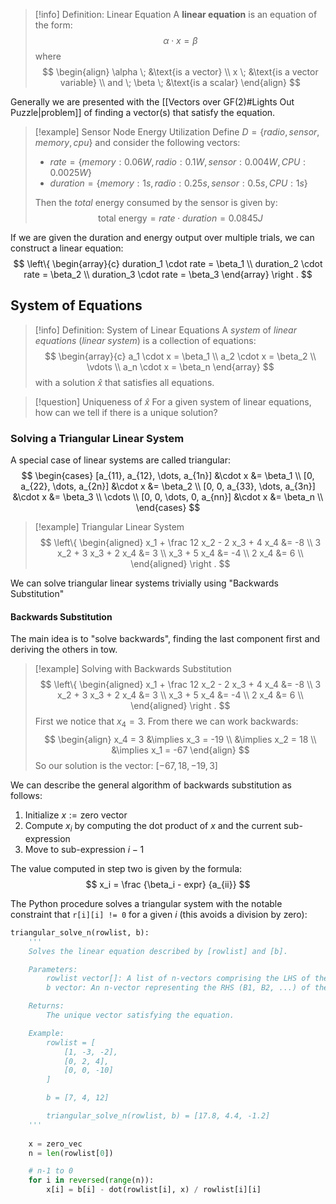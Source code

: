 > [!info] Definition: Linear Equation
> A **linear equation** is an equation of the form:
> $$
> \alpha \cdot x = \beta
> $$
> where
> $$
> \begin{align}
> \alpha \; &\text{is a vector} \\
> x \; &\text{is a vector variable} \\
> and \; \beta \; &\text{is a scalar} 
> \end{align}
> $$

Generally we are presented with the [[Vectors over GF(2)#Lights Out Puzzle|problem]] of finding a vector(s) that satisfy the equation.

>[!example] Sensor Node Energy Utilization
>Define $D = \{radio, sensor, memory, cpu\}$
>and consider the following vectors:
> - $rate = \{memory:0.06W, radio:0.1W, sensor:0.004W, CPU: 0.0025W\}$
> - $duration = \{memory: 1s, radio: 0.25s, sensor:0.5s, CPU: 1s\}$ 
> 
> Then the *total* energy consumed by the sensor is given by:
> $$
> \text{total energy} = rate \cdot duration = 0.0845J
> $$

If we are given the duration and energy output over multiple trials, we can construct a linear equation:
$$
\left\{
\begin{array}{c}
duration_1 \cdot rate = \beta_1 \\
duration_2 \cdot rate = \beta_2 \\
duration_3 \cdot rate = \beta_3
\end{array}
\right .
$$
## System of Equations

>[!info] Definition: System of Linear Equations
>A *system* of *linear equations* (*linear system*) is a collection of equations:
>$$
>\begin{array}{c}
>a_1 \cdot x = \beta_1 \\
>a_2 \cdot x = \beta_2 \\
>\vdots \\
>a_n \cdot x = \beta_n
>\end{array}
>$$
>with a solution $\hat x$ that satisfies all equations.

>[!question] Uniqueness of $\hat x$
>For a given system of linear equations, how can we tell if there is a unique solution?

### Solving a Triangular Linear System

A special case of linear systems are called triangular:
$$
\begin{cases}
[a_{11}, a_{12}, \dots, a_{1n}] &\cdot x &= \beta_1 \\
[0, a_{22}, \dots, a_{2n}] &\cdot x &= \beta_2 \\
[0, 0, a_{33}, \dots, a_{3n}] &\cdot x &= \beta_3 \\
\cdots \\
[0, 0, \dots, 0, a_{nn}] &\cdot x &= \beta_n \\
\end{cases}
$$

>[!example] Triangular Linear System
>$$
>\left\{
>\begin{aligned}
>x_1 + \frac 12 x_2 - 2 x_3 + 4 x_4 &= -8 \\
>3 x_2 + 3 x_3 + 2 x_4 &= 3 \\
>x_3 + 5 x_4 &= -4 \\
>2 x_4 &= 6 \\
>\end{aligned}
>\right .
>$$

We can solve triangular linear systems trivially using "Backwards Substitution"

#### Backwards Substitution

The main idea is to "solve backwards", finding the last component first and deriving the others in tow.

> [!example] Solving with Backwards Substitution
> $$
> \left\{
> \begin{aligned}
> x_1 + \frac 12 x_2 - 2 x_3 + 4 x_4 &= -8 \\
> 3 x_2 + 3 x_3 + 2 x_4 &= 3 \\
> x_3 + 5 x_4 &= -4 \\
> 2 x_4 &= 6 \\
> \end{aligned}
> \right .
> $$
> First we notice that $x_4 = 3$. From there we can work backwards:
> $$
> \begin{align}
> x_4 = 3 &\implies x_3 = -19 \\
> &\implies x_2 = 18 \\
> &\implies x_1 = -67
> \end{align}
> $$
> So our solution is the vector: $[-67, 18, -19, 3]$

We can describe the general algorithm of backwards substitution as follows:
1. Initialize $x := \text{zero vector}$
2. Compute $x_i$ by computing the dot product of $x$ and the current sub-expression
3. Move to sub-expression $i-1$ 

The value computed in step two is given by the formula:
$$
x_i = \frac {\beta_i - expr} {a_{ii}}
$$

The Python procedure solves a triangular system with the notable constraint that `r[i][i] != 0` for a given $i$ (this avoids a division by zero):

```Python
triangular_solve_n(rowlist, b):
	'''
	Solves the linear equation described by [rowlist] and [b].

	Parameters:
	    rowlist vector[]: A list of n-vectors comprising the LHS of the system
	    b vector: An n-vector representing the RHS (B1, B2, ...) of the system

	Returns:
	    The unique vector satisfying the equation.

	Example:
		rowlist = [
			[1, -3, -2],
			[0, 2, 4],
			[0, 0, -10]
		]

		b = [7, 4, 12]

		triangular_solve_n(rowlist, b) = [17.8, 4.4, -1.2] 
	'''
	
	x = zero_vec
	n = len(rowlist[0])

	# n-1 to 0
	for i in reversed(range(n)):
		x[i] = b[i] - dot(rowlist[i], x) / rowlist[i][i]
```
